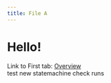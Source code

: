 ```yaml
---
title: File A
---
```


# Hello!

Link to First tab: [Overview](../overview)  
test new statemachine check runs